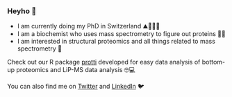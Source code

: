 ### Heyho 🍄

* I am currently doing my PhD in Switzerland ⛰️🥾🧀🐄
* I am a biochemist who uses mass spectrometry to figure out proteins 🔬🧪
* I am interested in structural proteomics and all things related to mass spectrometry 🧬

Check out our R package [protti](https://jpquast.github.io/protti/) developed for easy data analysis of bottom-up proteomics and LiP-MS data analysis 🤓💻

You can also find me on [Twitter](https://twitter.com/dina_sch) and [LinkedIn](https://ch.linkedin.com/in/dina-schuster-35048b150) 🐦
